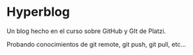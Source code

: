 # Hyperblog

Un blog hecho en el curso sobre GitHub y GIt de Platzi.

Probando conocimientos de git remote, git push, git pull, etc...
